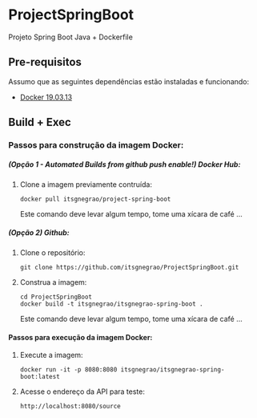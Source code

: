 # ProjectSpringBoot

Projeto Spring Boot Java + Dockerfile

## Pre-requisitos

Assumo que as seguintes dependências estão instaladas e funcionando:

- [Docker 19.03.13](http://www.docker.io/gettingstarted/#h_installation)

## Build + Exec

### Passos para construção da imagem Docker:

##### (Opção 1 - Automated Builds from github push enable!) Docker Hub:

1.  Clone a imagem previamente contruída:

        docker pull itsgnegrao/project-spring-boot

    Este comando deve levar algum tempo, tome uma xícara de café ...

##### (Opção 2) Github:

1.  Clone o repositório:

        git clone https://github.com/itsgnegrao/ProjectSpringBoot.git

2.  Construa a imagem:

        cd ProjectSpringBoot
        docker build -t itsgnegrao/itsgnegrao-spring-boot .

    Este comando deve levar algum tempo, tome uma xícara de café ...

#### Passos para execução da imagem Docker:

1.  Execute a imagem:

        docker run -it -p 8080:8080 itsgnegrao/itsgnegrao-spring-boot:latest

2.  Acesse o endereço da API para teste:

        http://localhost:8080/source
